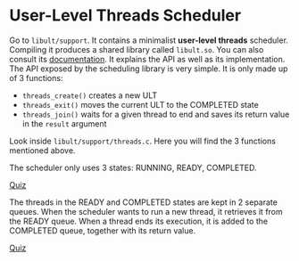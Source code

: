 # User-Level Threads Scheduler

Go to `libult/support`.
It contains a minimalist **user-level threads** scheduler.
Compiling it produces a shared library called `libult.so`.
You can also consult its [documentation](https://www.schaertl.me/posts/a-bare-bones-user-level-thread-library/).
It explains the API as well as its implementation.
The API exposed by the scheduling library is very simple.
It is only made up of 3 functions:

- `threads_create()` creates a new ULT
- `threads_exit()` moves the current ULT to the COMPLETED state
- `threads_join()` waits for a given thread to end and saves its return value in the `result` argument

Look inside `libult/support/threads.c`.
Here you will find the 3 functions mentioned above.

The scheduler only uses 3 states: RUNNING, READY, COMPLETED.

[Quiz](../../drills/questions/number-of-running-ults.md)

The threads in the READY and COMPLETED states are kept in 2 separate queues.
When the scheduler wants to run a new thread, it retrieves it from the READY queue.
When a thread ends its execution, it is added to the COMPLETED queue, together with its return value.

[Quiz](../../drills/questions/why-use-completed-queue.md)
